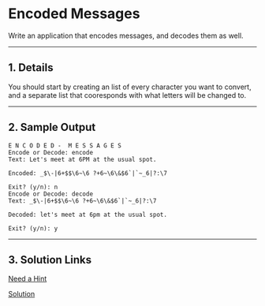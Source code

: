 # Encoded Messages

Write an application that encodes messages, and decodes them as well.

---

## 1. Details

You should start by creating an list of every character you want to convert, and a separate list that cooresponds with what letters will be changed to.



---

## 2. Sample Output

```
E N C O D E D -  M E S S A G E S
Encode or Decode: encode
Text: Let's meet at 6PM at the usual spot.

Encoded: _$\-|6+$$\6~\6 ?+6~\6\&$6`|`~_6|?:\7

Exit? (y/n): n
Encode or Decode: decode
Text: _$\-|6+$$\6~\6 ?+6~\6\&$6`|`~_6|?:\7

Decoded: let's meet at 6pm at the usual spot.

Exit? (y/n): y
```
---

## 3. Solution Links

[Need a Hint](./HINT.md)

[Solution](./solution.py)